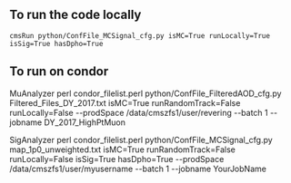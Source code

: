 ## To run the code locally
```
cmsRun python/ConfFile_MCSignal_cfg.py isMC=True runLocally=True isSig=True hasDpho=True
```

## To run on condor
MuAnalyzer
perl condor_filelist.perl python/ConfFile_FilteredAOD_cfg.py Filtered_Files_DY_2017.txt isMC=True runRandomTrack=False runLocally=False --prodSpace /data/cmszfs1/user/revering --batch 1 --jobname DY_2017_HighPtMuon

SigAnalyzer
perl condor_filelist.perl python/ConfFile_MCSignal_cfg.py map_1p0_unweighted.txt isMC=True runRandomTrack=False runLocally=False isSig=True hasDpho=True --prodSpace /data/cmszfs1/user/myusername --batch 1 --jobname YourJobName
```


